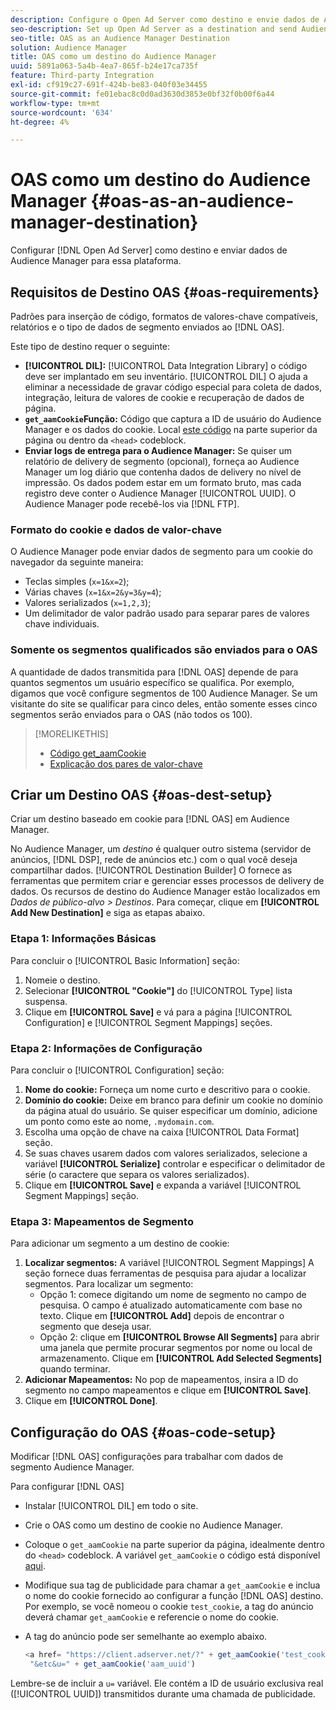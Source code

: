 ```yaml
---
description: Configure o Open Ad Server como destino e envie dados de Audience Manager para essa plataforma.
seo-description: Set up Open Ad Server as a destination and send Audience Manager data to that platform.
seo-title: OAS as an Audience Manager Destination
solution: Audience Manager
title: OAS como um destino do Audience Manager
uuid: 5891a063-5a4b-4ea7-865f-b24e17ca735f
feature: Third-party Integration
exl-id: cf919c27-691f-424b-be83-040f03e34455
source-git-commit: fe01ebac8c0d0ad3630d3853e0bf32f0b00f6a44
workflow-type: tm+mt
source-wordcount: '634'
ht-degree: 4%

---
```


# OAS como um destino do Audience Manager {#oas-as-an-audience-manager-destination}

Configurar [!DNL Open Ad Server] como destino e enviar dados de Audience Manager para essa plataforma.

## Requisitos de Destino OAS {#oas-requirements}

Padrões para inserção de código, formatos de valores-chave compatíveis, relatórios e o tipo de dados de segmento enviados ao [!DNL OAS].

<!-- aam-oas-requirements.xml -->

Este tipo de destino requer o seguinte:

* **[!UICONTROL DIL]:** [!UICONTROL Data Integration Library] o código deve ser implantado em seu inventário. [!UICONTROL DIL] O ajuda a eliminar a necessidade de gravar código especial para coleta de dados, integração, leitura de valores de cookie e recuperação de dados de página.
* **`get_aamCookie`Função:** Código que captura a ID de usuário do Audience Manager e os dados do cookie. Local [este código](../../features/destinations/get-aam-cookie-code.md) na parte superior da página ou dentro da `<head>` codeblock.
* **Enviar logs de entrega para o Audience Manager:** Se quiser um relatório de delivery de segmento (opcional), forneça ao Audience Manager um log diário que contenha dados de delivery no nível de impressão. Os dados podem estar em um formato bruto, mas cada registro deve conter o Audience Manager [!UICONTROL UUID]. O Audience Manager pode recebê-los via [!DNL FTP].

### Formato do cookie e dados de valor-chave

O Audience Manager pode enviar dados de segmento para um cookie do navegador da seguinte maneira:

* Teclas simples (`x=1&x=2`);
* Várias chaves (`x=1&x=2&y=3&y=4`);
* Valores serializados (`x=1,2,3`);
* Um delimitador de valor padrão usado para separar pares de valores chave individuais.

### Somente os segmentos qualificados são enviados para o OAS

A quantidade de dados transmitida para [!DNL OAS] depende de para quantos segmentos um usuário específico se qualifica. Por exemplo, digamos que você configure segmentos de 100 Audience Manager. Se um visitante do site se qualificar para cinco deles, então somente esses cinco segmentos serão enviados para o OAS (não todos os 100).

>[!MORELIKETHIS]
>
>* [Código get_aamCookie](../../features/destinations/get-aam-cookie-code.md)
>* [Explicação dos pares de valor-chave](../../reference/key-value-pairs-explained.md)


## Criar um Destino OAS {#oas-dest-setup}

Criar um destino baseado em cookie para [!DNL OAS] em Audience Manager.

<!-- aam-oas-destination-setup.xml -->

No Audience Manager, um *destino* é qualquer outro sistema (servidor de anúncios, [!DNL DSP], rede de anúncios etc.) com o qual você deseja compartilhar dados. [!UICONTROL Destination Builder] O fornece as ferramentas que permitem criar e gerenciar esses processos de delivery de dados. Os recursos de destino do Audience Manager estão localizados em *Dados de público-alvo > Destinos*. Para começar, clique em **[!UICONTROL Add New Destination]** e siga as etapas abaixo.

### Etapa 1: Informações Básicas

Para concluir o [!UICONTROL Basic Information] seção:

1. Nomeie o destino.
1. Selecionar **[!UICONTROL "Cookie"]** do [!UICONTROL Type] lista suspensa.
1. Clique em **[!UICONTROL Save]** e vá para a página [!UICONTROL Configuration] e [!UICONTROL Segment Mappings] seções.

### Etapa 2: Informações de Configuração

Para concluir o [!UICONTROL Configuration] seção:

1. **Nome do cookie:** Forneça um nome curto e descritivo para o cookie.
1. **Domínio do cookie:** Deixe em branco para definir um cookie no domínio da página atual do usuário. Se quiser especificar um domínio, adicione um ponto como este ao nome, `.mydomain.com`.
1. Escolha uma opção de chave na caixa [!UICONTROL Data Format] seção.
1. Se suas chaves usarem dados com valores serializados, selecione a variável **[!UICONTROL Serialize]** controlar e especificar o delimitador de série (o caractere que separa os valores serializados).
1. Clique em **[!UICONTROL Save]** e expanda a variável [!UICONTROL Segment Mappings] seção.

### Etapa 3: Mapeamentos de Segmento

Para adicionar um segmento a um destino de cookie:

1. **Localizar segmentos:** A variável [!UICONTROL Segment Mappings] A seção fornece duas ferramentas de pesquisa para ajudar a localizar segmentos. Para localizar um segmento:
   * Opção 1: comece digitando um nome de segmento no campo de pesquisa. O campo é atualizado automaticamente com base no texto. Clique em **[!UICONTROL Add]** depois de encontrar o segmento que deseja usar.
   * Opção 2: clique em **[!UICONTROL Browse All Segments]** para abrir uma janela que permite procurar segmentos por nome ou local de armazenamento. Clique em **[!UICONTROL Add Selected Segments]** quando terminar.
1. **Adicionar Mapeamentos:** No pop de mapeamentos, insira a ID do segmento no campo mapeamentos e clique em **[!UICONTROL Save]**.
1. Clique em **[!UICONTROL Done]**.

## Configuração do OAS {#oas-code-setup}

Modificar [!DNL OAS] configurações para trabalhar com dados de segmento Audience Manager.

<!-- aam-oas-code.xml -->

Para configurar [!DNL OAS]

* Instalar [!UICONTROL DIL] em todo o site.
* Crie o OAS como um destino de cookie no Audience Manager.
* Coloque o `get_aamCookie` na parte superior da página, idealmente dentro do `<head>` codeblock. A variável `get_aamCookie` o código está disponível [aqui](../../features/destinations/get-aam-cookie-code.md).
* Modifique sua tag de publicidade para chamar a `get_aamCookie` e inclua o nome do cookie fornecido ao configurar a função [!DNL OAS] destino. Por exemplo, se você nomeou o cookie `test_cookie`, a tag do anúncio deverá chamar `get_aamCookie` e referencie o nome do cookie.
* A tag do anúncio pode ser semelhante ao exemplo abaixo.

   ```js
   <a href= "https://client.adserver.net/?" + get_aamCookie('test_cookie') +
    "&etc&u=" + get_aamCookie('aam_uuid')
   ```

Lembre-se de incluir a `u=` variável. Ele contém a ID de usuário exclusiva real ([!UICONTROL UUID]) transmitidos durante uma chamada de publicidade.
